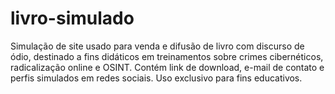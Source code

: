 # livro-simulado
Simulação de site usado para venda e difusão de livro com discurso de ódio, destinado a fins didáticos em treinamentos sobre crimes cibernéticos, radicalização online e OSINT. Contém link de download, e-mail de contato e perfis simulados em redes sociais. Uso exclusivo para fins educativos.
